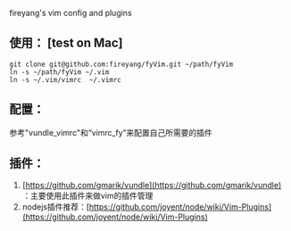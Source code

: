 fireyang's vim config and plugins
## 使用： [test on Mac]

	git clone git@github.com:fireyang/fyVim.git ~/path/fyVim
	ln -s ~/path/fyVim ~/.vim
	ln -s ~/.vim/vimrc  ~/.vimrc


## 配置：
参考"vundle_vimrc"和“vimrc_fy”来配置自己所需要的插件


## 插件：
1. [https://github.com/gmarik/vundle](https://github.com/gmarik/vundle) ：主要使用此插件来做vim的插件管理
1. nodejs插件推荐：[https://github.com/joyent/node/wiki/Vim-Plugins](https://github.com/joyent/node/wiki/Vim-Plugins)